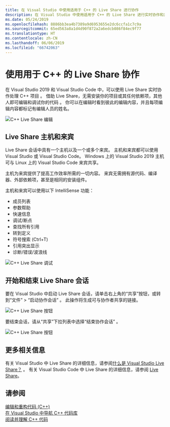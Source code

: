 ```yaml
---
title: 在 Visual Studio 中使用适用于 C++ 的 Live Share 进行协作
description: 在 Visual Studio 中使用适用于 C++ 的 Live Share 进行实时协作和共享代码。
ms.date: 05/24/2019
ms.openlocfilehash: 8886bb3ea4b7389a9d6953655e2dc6ccfa1c7c9a
ms.sourcegitcommit: 65ed563a8a1d4d90f872a2a6edcb086f84ec9f77
ms.translationtype: HT
ms.contentlocale: zh-CN
ms.lasthandoff: 06/06/2019
ms.locfileid: "66742063"
---
```

# <a name="collaborate-using-live-share-for-c"></a>使用用于 C++ 的 Live Share 协作

在 Visual Studio 2019 和 Visual Studio Code 中，可以使用 Live Share 实时协作处理 C++ 项目  。 借助 Live Share，无需安装你的项目或其任何依赖项，其他人即可编辑和调试你的代码  。 你可以在编辑时看到彼此的编辑内容，并且每项编辑内容都标记有编辑人员的姓名。 

![C&#43;&#43; Live Share 编辑](../ide/media/live-share-edit-cpp.png "C++ 中的 Live Share 编辑")

## <a name="live-share-host-and-guests"></a>Live Share 主机和来宾

Live Share 会话中具有一个主机以及一个或多个来宾。 主机和来宾都可以使用 Visual Studio 或 Visual Studio Code。 Windows 上的 Visual Studio 2019 主机可与 Linux 上的 Visual Studio Code 来宾共享。

主机为来宾提供了提高工作效率所需的一切内容。 来宾无需拥有源代码、编译器、外部依赖项，甚至是相同的安装组件。 

主机和来宾可以使用以下 IntelliSense 功能： 

- 成员列表
- 参数帮助
- 快速信息
- 调试/断点
- 查找所有引用
- 转到定义
- 符号搜索 (Ctrl+T)
- 引用突出显示
- 诊断/错误/波浪线

![C&#43;&#43; Live Share 调试](../ide/media/live-share-debug-cpp.png "C++ 中的 Live Share 调试")

## <a name="start-and-end-a-live-share-session"></a>开始和结束 Live Share 会话

要在 Visual Studio 中启动 Live Share 会话，请单击右上角的“共享”按钮，或转到“文件” > “启动协作会话”   。 此操作将生成可与协作者共享的链接。

![C&#43;&#43; Live Share 按钮](../ide/media/live-share-button-cpp.png "Live Share 按钮")

要结束会话，请从“共享”下拉列表中选择“结束协作会话”   。

![C&#43;&#43; Live Share 按钮](../ide/media/live-share-end-session-cpp.png "Live Share 按钮")

## <a name="for-more-information"></a>更多相关信息

有关 Visual Studio 中 Live Share 的详细信息，请参阅[什么是 Visual Studio Live Share？](/visualstudio/liveshare/)  。 有关 Visual Studio Code 中 Live Share 的详细信息，请参阅 [Live Share](https://marketplace.visualstudio.com/items?itemName=ms-vsliveshare.vsliveshare)。

## <a name="see-also"></a>请参阅

[编辑和重构代码 (C++)](writing-and-refactoring-code-cpp.md)</br>
[在 Visual Studio 中导航 C++ 代码库](navigate-code-cpp.md)</br>
[阅读并理解 C++ 代码](read-and-understand-code-cpp.md)</br>